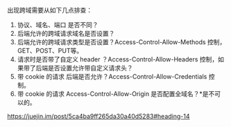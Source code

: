 <!--
 * @Author: monai
 * @Date: 2020-04-22 22:19:53
 * @LastEditors: monai
 * @LastEditTime: 2020-05-21 15:00:50
 -->
出现跨域需要从如下几点排查：
1. 协议、域名、端口 是否不同？
2. 后端允许的跨域请求域名是否设置？
3. 后端允许的跨域请求类型是否设置？Access-Control-Allow-Methods 控制， GET、POST、PUT等。
4. 请求时是否带了自定义 header ？Access-Control-Allow-Headers 控制，如果带了后端是否设置允许带自定义请求头？
5. 带 cookie 的请求 后端是否允许？Access-Control-Allow-Credentials 控制。
6. 带 cookie 的请求 Access-Control-Allow-Origin 是否配置全域名？*是不可以的。


https://juejin.im/post/5ca4ba9ff265da30a40d5283#heading-14